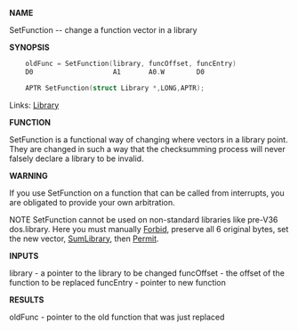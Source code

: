 
**NAME**

SetFunction -- change a function vector in a library

**SYNOPSIS**

```c
    oldFunc = SetFunction(library, funcOffset, funcEntry)
    D0                    A1       A0.W        D0

    APTR SetFunction(struct Library *,LONG,APTR);

```
Links: [Library](_009C.md) 

**FUNCTION**

SetFunction is a functional way of changing where vectors in a
library point.  They are changed in such a way that the
checksumming process will never falsely declare a library to be
invalid.

**WARNING**

If you use SetFunction on a function that can be called from
interrupts, you are obligated to provide your own arbitration.

NOTE
SetFunction cannot be used on non-standard libraries like pre-V36
dos.library.  Here you must manually [Forbid](../exec/Forbid.md), preserve all 6
original bytes, set the new vector, [SumLibrary](../exec/SumLibrary.md), then [Permit](../exec/Permit.md).

**INPUTS**

library    - a pointer to the library to be changed
funcOffset - the offset of the function to be replaced
funcEntry  - pointer to new function

**RESULTS**

oldFunc    - pointer to the old function that was just replaced
